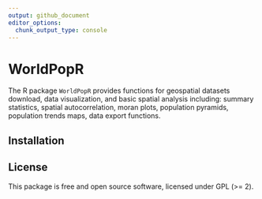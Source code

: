 ```yaml
---
output: github_document
editor_options: 
  chunk_output_type: console
---
```



# WorldPopR

The R package `WorldPopR` provides functions for geospatial datasets download, data visualization, and basic spatial analysis including: summary statistics, spatial autocorrelation, moran plots, population pyramids, population trends maps, data export functions.

## Installation


## License

This package is free and open source software, licensed under GPL (>= 2).
